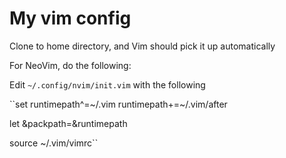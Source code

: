 # My vim config

Clone to home directory, and Vim should pick it up automatically

For NeoVim, do the following:

Edit ``~/.config/nvim/init.vim`` with the following

``set runtimepath^=~/.vim runtimepath+=~/.vim/after

let &packpath=&runtimepath

source ~/.vim/vimrc``

